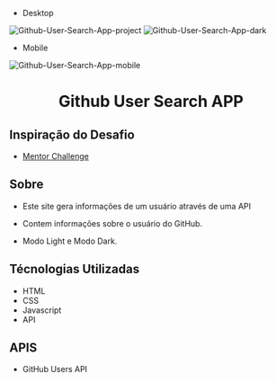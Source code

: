 - Desktop


![Github-User-Search-App-project](https://user-images.githubusercontent.com/109632184/217986552-19f60647-50bf-4fd1-9adf-8a8e75168f92.png)
![Github-User-Search-App-dark](https://user-images.githubusercontent.com/109632184/217986612-d5cc3ab8-447d-4653-8b85-c75d17a55a94.png)



- Mobile

![Github-User-Search-App-mobile](https://user-images.githubusercontent.com/109632184/217986693-0d92c4f0-8d8e-40b1-b849-90aa515b5242.png)



<h1 align="center">Github User Search APP</h1>

<h2>Inspiração do Desafio</h2>

- <a href="https://www.frontendmentor.io/challenges/github-user-search-app-Q09YOgaH6" target="_blank">Mentor Challenge</a>

<h2>Sobre</h2>

- <p>Este site gera informações de um usuário através de uma API</p>
- <p>Contem informações sobre o usuário do GitHub.</p>
- <p>Modo Light e Modo Dark.</p>

<h2>Técnologias Utilizadas</h2>

- HTML
- CSS
- Javascript
- API

<h2>APIS</h2>

- GitHub Users API



